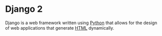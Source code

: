 # Django 2

Django is a web framework written using [Python](/wiki/Python) that allows for the design of web applications that generate [HTML](/wiki/HTML) dynamically.
